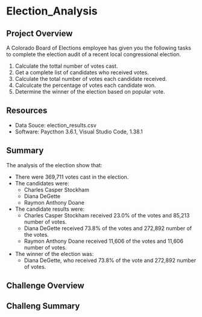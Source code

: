 # Election_Analysis

## Project Overview
A Colorado Board of Elections employee has given you the following tasks to complete the election audit of a recent local congressional election.

1. Calculate the tottal number of votes cast.
2. Get a complete list of candidates who received votes.
3. Calculate the total number of votes each candidate received.
4. Calculcate the percentage of votes each candidate won.
5. Determine the winner of the election based on popular vote.

## Resources
- Data Souce: election_results.csv
- Software: Paycthon 3.6.1, Visual Studio Code, 1.38.1

## Summary
The analysis of the election show that:
- There were 369,711 votes cast in the election.
- The candidates were:
  - Charles Casper Stockham
  - Diana DeGette
  - Raymon Anthony Doane
- The candidate results were:
  - Charles Casper Stockham received 23.0% of the votes and 85,213 number of votes.
  - Diana DeGette received 73.8% of the votes and 272,892 number of the votes.
  - Raymon Anthony Doane received 11,606 of the votes and 11,606 number of votes.
- The winner of the election was:
  - Diana DeGette, who received 73.8% of the vote and 272,892 number of votes.
 
 ## Challenge Overview
 
 ## Challeng Summary
